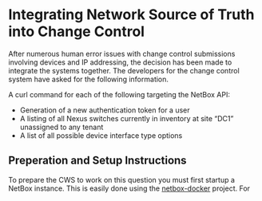# Integrating Network Source of Truth into Change Control
After numerous human error issues with change control submissions involving devices and IP addressing, the decision has been made to integrate the systems together. The developers for the change control system have asked for the following information.

A curl command for each of the following targeting the NetBox API: 

* Generation of a new authentication token for a user
* A listing of all Nexus switches currently in inventory at site “DC1” unassigned to any tenant
* A list of all possible device interface type options

## Preperation and Setup Instructions
To prepare the CWS to work on this question you must first startup a NetBox instance.  This is easily done using the [netbox-docker](https://github.com/netbox-community/netbox-docker) project.  For 